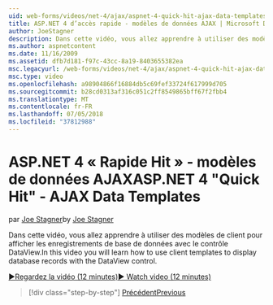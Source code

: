 ```yaml
---
uid: web-forms/videos/net-4/ajax/aspnet-4-quick-hit-ajax-data-templates
title: ASP.NET 4 d’accès rapide - modèles de données AJAX | Microsoft Docs
author: JoeStagner
description: Dans cette vidéo, vous allez apprendre à utiliser des modèles de client pour afficher les enregistrements de base de données avec le contrôle DataView.
ms.author: aspnetcontent
ms.date: 11/16/2009
ms.assetid: dfb7d181-f97c-43cc-8a19-8403655382ea
msc.legacyurl: /web-forms/videos/net-4/ajax/aspnet-4-quick-hit-ajax-data-templates
msc.type: video
ms.openlocfilehash: a98904866f16884db5c69fef33724f617999d705
ms.sourcegitcommit: b28cd0313af316c051c2ff8549865bff67f2fbb4
ms.translationtype: MT
ms.contentlocale: fr-FR
ms.lasthandoff: 07/05/2018
ms.locfileid: "37812988"
---
```

<a name="aspnet-4-quick-hit---ajax-data-templates"></a><span data-ttu-id="58e7c-103">ASP.NET 4 « Rapide Hit » - modèles de données AJAX</span><span class="sxs-lookup"><span data-stu-id="58e7c-103">ASP.NET 4 "Quick Hit" - AJAX Data Templates</span></span>
====================
<span data-ttu-id="58e7c-104">par [Joe Stagner](https://github.com/JoeStagner)</span><span class="sxs-lookup"><span data-stu-id="58e7c-104">by [Joe Stagner](https://github.com/JoeStagner)</span></span>

<span data-ttu-id="58e7c-105">Dans cette vidéo, vous allez apprendre à utiliser des modèles de client pour afficher les enregistrements de base de données avec le contrôle DataView.</span><span class="sxs-lookup"><span data-stu-id="58e7c-105">In this video you will learn how to use client templates to display database records with the DataView control.</span></span> 

[<span data-ttu-id="58e7c-106">&#9654;Regardez la vidéo (12 minutes)</span><span class="sxs-lookup"><span data-stu-id="58e7c-106">&#9654; Watch video (12 minutes)</span></span>](https://channel9.msdn.com/Blogs/ASP-NET-Site-Videos/aspnet-4-quick-hit-ajax-data-templates)

> [!div class="step-by-step"]
> [<span data-ttu-id="58e7c-107">Précédent</span><span class="sxs-lookup"><span data-stu-id="58e7c-107">Previous</span></span>](aspnet-4-quick-hit-jquery-syntax-for-microsoft-ajax.md)
